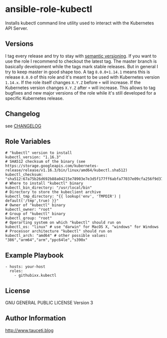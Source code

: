 ansible-role-kubectl
====================

Installs kubectl command line utility used to interact with the Kubernetes API Server.

Versions
--------

I tag every release and try to stay with [semantic versioning](http://semver.org). If you want to use the role I recommend to checkout the latest tag. The master branch is basically development while the tags mark stable releases. But in general I try to keep master in good shape too. A tag `8.0.0+1.14.1` means this is release `8.0.0` of this role and it's meant to be used with Kubernetes version `1.14.x`. If the role itself changes `X.Y.Z` before `+` will increase. If the Kubernetes version changes `X.Y.Z` after `+` will increase. This allows to tag bugfixes and new major versions of the role while it's still developed for a specific Kubernetes release.

Changelog
---------

see [CHANGELOG](https://github.com/githubixx/ansible-role-kubectl/blob/master/CHANGELOG.md)

Role Variables
--------------

```
# "kubectl" version to install
kubectl_version: "1.16.3"
# SHA512 checksum of the binary (see https://storage.googleapis.com/kubernetes-release/release/v1.16.3/bin/linux/amd64/kubectl.sha512)
kubectl_checksum: "sha512:67a75b26d692b88a04215e78903e7e3d5f177ff6abfa77037e09cfa256f9d37068c7c5d39040b43604cfda9ed1f69166835cda76009a1c43b1f428e69f5243cc"
# Where to install "kubectl" binary
kubectl_bin_directory: "/usr/local/bin"
# Directory to store the kubeclient archive
kubectl_tmp_directory: "{{ lookup('env', 'TMPDIR') | default('/tmp',true) }}"
# Owner of "kubectl" binary
kubectl_owner: "root"
# Group of "kubectl" binary
kubectl_group: "root"
# Operarting system on which "kubectl" should run on
kubectl_os: "linux" # use "darwin" for MacOS X, "windows" for Windows
# Processor architecture "kubectl" should run on
kubectl_arch: "amd64" # other possible values: "386","arm64","arm","ppc64le","s390x"
```

Example Playbook
----------------

```
- hosts: your-host
  roles:
    - githubixx.kubectl
```

License
-------

GNU GENERAL PUBLIC LICENSE Version 3

Author Information
------------------

http://www.tauceti.blog
